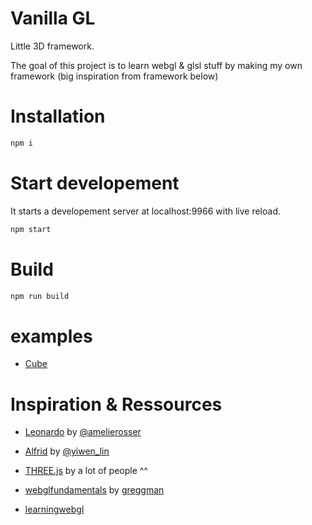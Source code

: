 # Vanilla GL

Little 3D framework.

The goal of this project is to learn webgl & glsl stuff by making my own framework (big inspiration from framework below)

# Installation
```bash
npm i
```

# Start developement

It starts a developement server at localhost:9966 with live reload.

```bash
npm start
```

# Build

```bash
npm run build
```

# examples
*  [Cube](http://jojo.ninja/vanillagl/examples/cube/)


# Inspiration & Ressources

*  [Leonardo](https://github.com/amelierosser/leonardo/) by [@amelierosser](https://twitter.com/ixviii_io?lang=en)

*  [Alfrid](https://github.com/yiwenl/Alfrid) by [@yiwen_lin](https://twitter.com/yiwen_lin?lang=en)

*  [THREE.js](https://github.com/mrdoob/three.js/) by a lot of people ^^

* [webglfundamentals](https://webglfundamentals.org/) by [greggman](https://github.com/greggman)

* [learningwebgl](http://learningwebgl.com/blog/?page_id=1217)
